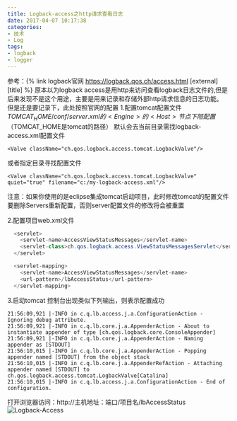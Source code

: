 ```yaml
---
title: Logback-access之http请求查看日志
date: 2017-04-07 10:17:38
categories:
- 技术
- Log
tags: 
- logback
- logger
---
```

参考：{% link logback官网 https://logback.qos.ch/access.html [external] [title] %}
原本以为logback access是用http来访问查看logback日志文件的,但是后来发现不是这个用途，主要是用来记录和存储外部http请求信息的日志功能。
但是还是要记录下，此处按照官网的配置
1.配置tomcat配置文件
$TOMCAT_HOME/conf/server.xml的<Engine>的<Host> 节点下陪配置 （$TOMCAT_HOME是tomcat的路径）
默认会去当前目录需找logback-access.xml配置文件
```command
<Valve className="ch.qos.logback.access.tomcat.LogbackValve"/> 
```
或者指定目录寻找配置文件
```command
<Valve className="ch.qos.logback.access.tomcat.LogbackValve" quiet="true" filename="c:/my-logback-access.xml"/>
```
注意：如果你使用的是eclipse集成tomcat启动项目，此时修改tomcat的配置文件要删除Servers重新配置，否则server配置文件的修改将会被重置
<!-- more -->
2.配置项目web.xml文件
```java
  <servlet>
    <servlet-name>AccessViewStatusMessages</servlet-name>
    <servlet-class>ch.qos.logback.access.ViewStatusMessagesServlet</servlet-class>
  </servlet>

  <servlet-mapping>
    <servlet-name>AccessViewStatusMessages</servlet-name>
    <url-pattern>/lbAccessStatus</url-pattern>
  </servlet-mapping>
```
3.启动tomcat
控制台出现类似下列输出，则表示配置成功
```command
21:56:09,921 |-INFO in c.q.lb.access.j.a.ConfigurationAction - Ignoring debug attribute.
21:56:09,921 |-INFO in c.q.lb.core.j.a.AppenderAction - About to instantiate appender of type [ch.qos.logback.core.ConsoleAppender]
21:56:09,921 |-INFO in c.q.lb.core.j.a.AppenderAction - Naming appender as [STDOUT]
21:56:10,015 |-INFO in c.q.lb.core.j.a.AppenderAction - Popping appender named [STDOUT] from the object stack
21:56:10,015 |-INFO in c.q.lb.core.j.a.AppenderRefAction - Attaching appender named [STDOUT] to ch.qos.logback.access.tomcat.LogbackValve[Catalina]
21:56:10,015 |-INFO in c.q.lb.access.j.a.ConfigurationAction - End of configuration.
```
打开浏览器访问：http://主机地址：端口/项目名/lbAccessStatus
![Logback-Access](/img/lbAccessStatus.jpg)






